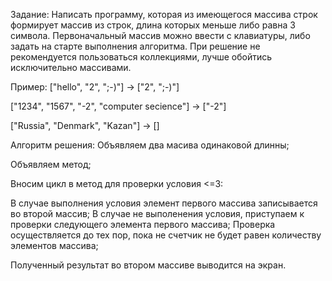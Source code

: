 Задание:
Написать программу, которая из имеющегося массива строк формирует массив из строк, длина которых меньше либо равна 3 символа. Первоначальный массив можно ввести с клавиатуры, либо задать на старте выполнения алгоритма. При решение не рекомендуется пользоваться коллекциями, лучше обойтись исключительно массивами.

Пример:
["hello", "2", ";-)"] -> ["2", ";-)"]

["1234", "1567", "-2", "computer secience"] -> ["-2"]

["Russia", "Denmark", "Kazan"] -> []

Алгоритм решения:
Объявляем два масива одинаковой длинны;

Объявляем метод;

Вносим цикл в метод для проверки условия <=3:

В случае выполнения условия элемент первого массива записывается во второй массив;
В случае не выполенения условия, приступаем к проверки следующего элемента первого массива;
Проверка осуществляется до тех пор, пока не счетчик не будет равен количеству элементов массива;

Полученный результат во втором массиве выводится на экран.

